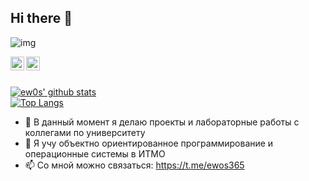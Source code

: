 ## Hi there 👋

![img](https://export-download.canva.com/owYkc/DAEX-rowYkc/689/0/0001-17882245930.svg?X-Amz-Algorithm=AWS4-HMAC-SHA256&X-Amz-Credential=AKIAJHKNGJLC2J7OGJ6Q%2F20210305%2Fus-east-1%2Fs3%2Faws4_request&X-Amz-Date=20210305T235131Z&X-Amz-Expires=56285&X-Amz-Signature=20fd51672aa52fa6a0671ff10c41adb718a185447da1f92904361c2a633d8caa&X-Amz-SignedHeaders=host&response-content-disposition=attachment%3B%20filename%2A%3DUTF-8%27%27ew0s.svg&response-expires=Sat%2C%2006%20Mar%202021%2015%3A29%3A36%20GMT)

</a>
<a href="https://t.me/ewos365">
	<img align="left" alt="Pawan's Github" width="22px" src="https://cdn.jsdelivr.net/npm/simple-icons@3.13.0/icons/about-dot-me.svg" />
</a>

<a href="https://t.me/ewos365">
	<img align="left" alt="Pawan's Telegram" width="22px" src="https://upload.wikimedia.org/wikipedia/commons/8/82/Telegram_logo.svg" />
  
<br>
<br>

[![ew0s' github stats](https://github-readme-stats.vercel.app/api?username=ew0s&show_icons=true&theme=drakula&bg_color=ffffff&text_color=000000&title_color=000000)](https://github.com/ew0s)
</br>
[![Top Langs](https://github-readme-stats.vercel.app/api/top-langs/?username=ew0s&layout=compact)](https://github.com/ew0s)


- 🔭 В данный момент я делаю проекты и лабораторные работы с коллегами по университету
- 🌱 Я учу объектно ориентированное программирование и операционные системы в ИТМО
- 📫 Со мной можно связаться: https://t.me/ewos365

